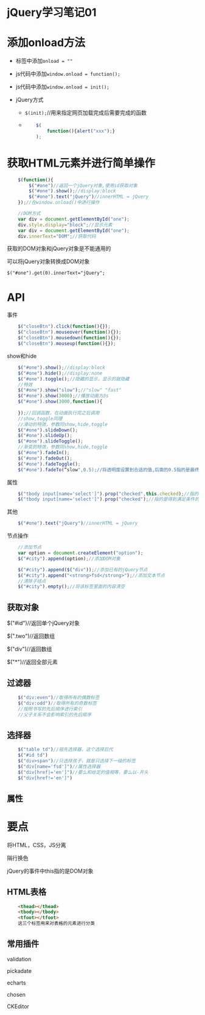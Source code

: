 # jQuery学习笔记01

# 添加onload方法

- 标签中添加`onload = ""`

- js代码中添加`window.onload = function();`

- js代码中添加`window.onload = init();`

- jQuery方式

  - `$(init);`//用来指定网页加载完成后需要完成的函数

  - ``` javascript
    	$(
        	function(){alert("xxx");}
      	);
    ```

# 获取HTML元素并进行简单操作

```javascript
    $(function(){
        $("#one")//返回一个jQuery对象,使用id获取对象
        $("#one").show();//display:block
        $("#one").text("jQuery")//innerHTML = jQuery
    });//在window.onload()中进行操作

```

```javascript
    //DOM方式
    var div = document.getElementById("one");
    div.style.display="block";//显示元素
    var div = document.getElementById("one");
    div.innerText="DOM";//获取代码
```

获取的DOM对象和jQuery对象是不能通用的

可以将jQuery对象转换成DOM对象

`$("#one").get(0).innerText="jQuery";`

# API

事件

```javascript
	$("closeBtn").click(function(){});
	$("closeBtn").mouseover(function(){});
	$("closeBtn").mousedown(function(){});
	$("closeBtn").mouseup(function(){});
```

show和hide

```javascript
    $("#one").show();//display:block
	$("#one").hide();//display:none
	$("#one").toggle();//隐藏的显示，显示的就隐藏
	//特效
    $("#one").show("slow");//"slow" "fast"
	$("#one").show(3000);//播放动画为3s
	$("#one").show(3000,function(){
        
    });//回调函数，在动画执行完之后调用
	//show,toggle同理
	//滑动的特效，参数同show,hide,toggle
	$("#one").slideDown();
	$("#one").slideUp();
	$("#one").slideToggle();
	//渐变的特效，参数同show,hide,toggle
	$("#one").fadeIn();
	$("#one").fadeOut();
	$("#one").fadeToggle();
	$("#one").fadeTo(“slow",0.5);//将透明度设置到合适的值,后面的0.5指的是最终透明度的值。0透明，1不透明
```

属性

```javascript
	$("tbody input[name='select']").prop("checked",this.checked);//指的是将满足条件的组件设置其checked属性为该对象的属性
	$("tbody input[name='select']").prop("checked");//指的是得到满足条件的组件其checked属性的值
```

其他

```javascript
	$("#one").text("jQuery")//innerHTML = jQuery
```

节点操作

```javascript
	//添加节点
	var option = document.createElement("option");
	$("#city").append(option);//添加DOM对象

	$("#city").append($("div"));//添加已有的jQuery节点
	$("#city").append("<strong>fsd</strong>");//添加文本节点
	//清除子结点
	$("#city").empty();//将该标签里面的内容清空
```



## 获取对象

$("#id")//返回单个jQuery对象

$(".two")//返回数组

$("div")//返回数组

$("*")//返回全部元素

## 过滤器

```javascript
	$("div:even")//取得所有的偶数标签
	$("div:odd")//取得所有的奇数标签
	//按照书写的先后顺序进行索引
	//父子关系不会影响索引的先后顺序
```

## 选择器

```javascript
	$("table td")//祖先选择器，这个选择后代
	$("#id td")
	$("div>span")//只选择孩子，就是只选择下一级的标签
	$("div[name='fsd']")//属性选择器
	$("div[href|='en']")//要么和给定的值相等，要么以-开头
	$("div[href!='en']")
```

## 属性





# 要点

将HTML，CSS，JS分离

隔行换色

jQuery的事件中this指的是DOM对象

## HTML表格

```html
    <thead></thead>
    <tbody></tbody>
    <tfoot></tfoot>
    这三个标签用来对表格的元素进行分类
```

## 常用插件

validation

pickadate

echarts

chosen

CKEditor